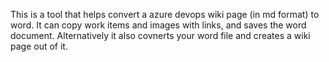 This is a tool that helps convert a azure devops wiki page (in md format) to word. It can copy work items and images with links, and saves the word document.
Alternatively it also covnerts your word file and creates a wiki page out of it.
